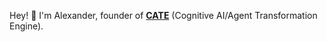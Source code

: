 Hey! 👋 I'm Alexander, founder of **[CATE](https://github.com/js402/CATE)** (Cognitive AI/Agent Transformation Engine).
